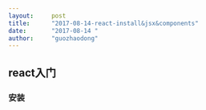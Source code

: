 ```yaml
---
layout:     post
title:      "2017-08-14-react-install&jsx&components"
date:       "2017-08-14 "
author:     "guozhaodong"
---
```


## react入门

### 安装





